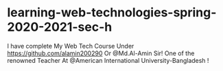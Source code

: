 # learning-web-technologies-spring-2020-2021-sec-h
I have complete  My Web Tech Course Under https://github.com/alamin200290 Or @Md.Al-Amin  Sir!
One of the renowned Teacher At @American International University-Bangladesh !
